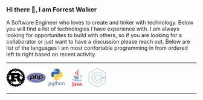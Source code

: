### Hi there 👋, I am Forrest Walker

A Software Engineer who loves to create and tinker with technology. Below you will find a list of technologies I have experience with. I am always looking for opportunites to build with others, so if you are looking for a collaborator or just want to have a discussion please reach out. Below are list of the languages I am most confortable programming in from ordered left to right based on recent activity.

---

<img src="https://raw.githubusercontent.com/devicons/devicon/master/icons/rust/rust-plain.svg" alt="Rust Logo" width="50" height="50"/> <img src="https://raw.githubusercontent.com/devicons/devicon/master/icons/php/php-original.svg" alt="PHP Logo" width="50" height="50"/> <img src="https://raw.githubusercontent.com/devicons/devicon/master/icons/python/python-original-wordmark.svg" alt="Python Logo" width="50" height="50"/> <img src="https://raw.githubusercontent.com/devicons/devicon/master/icons/java/java-original-wordmark.svg" alt="Java Logo" width="50" height="50"/> <img src="https://raw.githubusercontent.com/devicons/devicon/master/icons/cplusplus/cplusplus-line.svg" alt="Cplusplus Logo" width="50" height="50"/>

---
